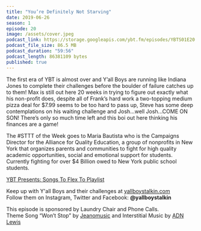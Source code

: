 ```yaml
---
title: "You’re Definitely Not Starving"
date: 2019-06-26
season: 1
episode: 20
image: /assets/cover.jpeg
podcast_link: https://storage.googleapis.com/ybt.fm/episodes/YBTS01E20.mp3
podcast_file_size: 86.5 MB
podcast_duration: "59:56"
podcast_length: 86381109 bytes
published: true
---
```


The first era of YBT is almost over and Y’all Boys are running like Indiana Jones to complete their challenges before the boulder of failure catches up to them! Max is still out here 20 weeks in trying to figure out exactly what his non-profit does, despite all of Frank’s hard work a two-topping medium pizza deal for $7.99 seems to be too hard to pass up, Steve has some deep contemplations on his waiting challenge and Josh...well Josh...COME ON SON! There’s only so much time left and this boi out here thinking his finances are a game!

The #STTT of the Week goes to Maria Bautista who is the Campaigns Director for the Alliance for Quality Education, a group of nonprofits in New York that organizes parents and communities to fight for high quality academic opportunities, social and emotional support for students. Currently fighting for over $4 Billion owed to New York public school students.

[YBT Presents: Songs To Flex To Playlist](https://open.spotify.com/playlist/26LW5GeaehbCI4IYQFaahC?si=Bbmg3sVzRQ2j3khavSde0w)

Keep up with Y'all Boys and their challenges at [yallboystalkin.com](https://yallboystalkin.com)
<br>Follow them on Instagram, Twitter and Facebook: **@yallboystalkin**

This episode is sponsored by Laundry Chair and Phone Calls.
<br>Theme Song “Won’t Stop” by [Jeanomusic](https://www.jeanomusic.com/) and Interstitial Music by [ADN Lewis](https://www.adnlewis.com/)
